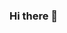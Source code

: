 ### Hi there 👋

<!--
**JerM3dy/JerM3dy** is a ✨ _special_ ✨ repository because its `README.md` (this file) appears on your GitHub profile.

Here are some ideas to get you started:

- 🔭 I’m currently working on my discord bot, it's name is my user :,) (I know, unoriginal)
- 🌱 I’m currently learning node . js
- 💬 Ask me about anything, I'm lonely-
- 📫 How to reach me: mystery :>
- 😄 Pronouns: he/they
